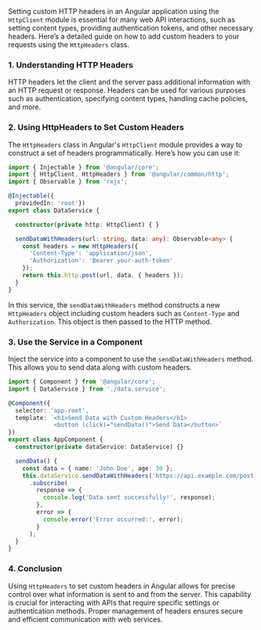 Setting custom HTTP headers in an Angular application using the `HttpClient` module is essential for many web API interactions, such as setting content types, providing authentication tokens, and other necessary headers. Here’s a detailed guide on how to add custom headers to your requests using the `HttpHeaders` class.

### 1. Understanding HTTP Headers

HTTP headers let the client and the server pass additional information with an HTTP request or response. Headers can be used for various purposes such as authentication, specifying content types, handling cache policies, and more.

### 2. Using HttpHeaders to Set Custom Headers

The `HttpHeaders` class in Angular's `HttpClient` module provides a way to construct a set of headers programmatically. Here’s how you can use it:

```typescript
import { Injectable } from '@angular/core';
import { HttpClient, HttpHeaders } from '@angular/common/http';
import { Observable } from 'rxjs';

@Injectable({
  providedIn: 'root'})
export class DataService {

  constructor(private http: HttpClient) { }

  sendDataWithHeaders(url: string, data: any): Observable<any> {
    const headers = new HttpHeaders({
      'Content-Type': 'application/json',
      'Authorization': 'Bearer your-auth-token'
    });
    return this.http.post(url, data, { headers });
  }
}
```

In this service, the `sendDataWithHeaders` method constructs a new `HttpHeaders` object including custom headers such as `Content-Type` and `Authorization`. This object is then passed to the HTTP method.

### 3. Use the Service in a Component

Inject the service into a component to use the `sendDataWithHeaders` method. This allows you to send data along with custom headers.

```typescript
import { Component } from '@angular/core';
import { DataService } from './data.service';

@Component({
  selector: 'app-root',
  template: `<h1>Send Data with Custom Headers</h1>
             <button (click)="sendData()">Send Data</button>`
})
export class AppComponent {
  constructor(private dataService: DataService) {}

  sendData() {
    const data = { name: 'John Doe', age: 30 };
    this.dataService.sendDataWithHeaders('https://api.example.com/post', data)
      .subscribe(
        response => {
          console.log('Data sent successfully!', response);
        },
        error => {
          console.error('Error occurred:', error);
        }
      );
  }
}
```

### 4. Conclusion

Using `HttpHeaders` to set custom headers in Angular allows for precise control over what information is sent to and from the server. This capability is crucial for interacting with APIs that require specific settings or authentication methods. Proper management of headers ensures secure and efficient communication with web services.